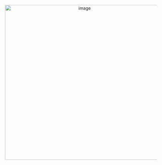 <div align="center">

<img width="512" height="512" alt="image" src="https://github.com/user-attachments/assets/bbea41e2-fb91-4d67-944e-8c98b1d349cd" />



